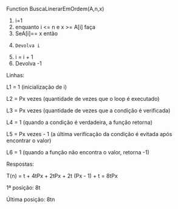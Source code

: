﻿Function BuscaLinerarEmOrdem(A,n,x)

1. i=1
2. enquanto   i <= n e x  >=  A[i]      faça
3.   SeA[i]== x       então
4.     Devolva i
5.   i =   i  +  1
6. Devolva -1


Linhas:

L1 = 1 (inicialização de i)

L2 = Px vezes (quantidade de vezes que o loop é executado)

L3 = Px vezes (quantidade de vezes que a condição é verificada)

L4 = 1 (quando a condição é verdadeira, a função retorna)

L5 = Px vezes - 1 (a última verificação da condição é evitada após encontrar o valor)

L6 = 1 (quando a função não encontra o valor, retorna -1)

Respostas:

T(n) = t + 4tPx + 2tPx + 2t (Px - 1) + t = 8tPx

1ª posição: 8t

Última posição: 8tn
